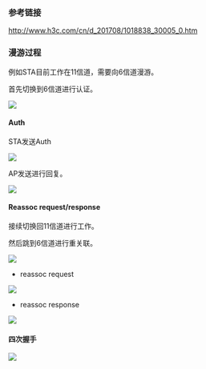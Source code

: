 
### 参考链接

http://www.h3c.com/cn/d_201708/1018838_30005_0.htm

### 漫游过程

例如STA目前工作在11信道，需要向6信道漫游。

首先切换到6信道进行认证。

![](https://img2020.cnblogs.com/blog/745188/202110/745188-20211002151803325-292991175.png)

#### Auth

STA发送Auth

![](https://img2020.cnblogs.com/blog/745188/202110/745188-20211002151249293-1317123290.png)


AP发送进行回复。

![](https://img2020.cnblogs.com/blog/745188/202110/745188-20211002151258964-153926096.png)


#### Reassoc request/response

接续切换回11信道进行工作。

然后跳到6信道进行重关联。

![](https://img2020.cnblogs.com/blog/745188/202110/745188-20211002152037998-1352578050.png)

* reassoc request

![](https://img2020.cnblogs.com/blog/745188/202110/745188-20211002152307793-1847179007.png)

* reassoc response

![](https://img2020.cnblogs.com/blog/745188/202110/745188-20211002152347435-1806614183.png)


#### 四次握手

![](https://img2020.cnblogs.com/blog/745188/202110/745188-20211002152426984-1005258344.png)
